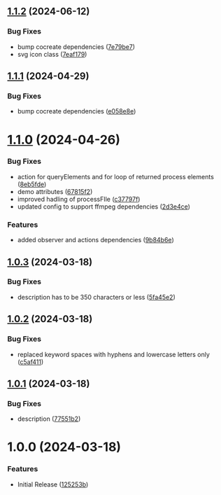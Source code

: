 ## [1.1.2](https://github.com/CoCreate-app/CoCreate-ffmpeg/compare/v1.1.1...v1.1.2) (2024-06-12)


### Bug Fixes

* bump cocreate dependencies ([7e79be7](https://github.com/CoCreate-app/CoCreate-ffmpeg/commit/7e79be760ec2973fb05461c14c4ea77a4a4a99e9))
* svg icon class ([7eaf179](https://github.com/CoCreate-app/CoCreate-ffmpeg/commit/7eaf17998e413dbb17a1caee9f5b239a3114862e))

## [1.1.1](https://github.com/CoCreate-app/CoCreate-ffmpeg/compare/v1.1.0...v1.1.1) (2024-04-29)


### Bug Fixes

* bump cocreate dependencies ([e058e8e](https://github.com/CoCreate-app/CoCreate-ffmpeg/commit/e058e8ec1fb987ae34aea4edc79b454e74a2f554))

# [1.1.0](https://github.com/CoCreate-app/CoCreate-ffmpeg/compare/v1.0.3...v1.1.0) (2024-04-26)


### Bug Fixes

* action for queryElements and for loop of returned process elements ([8eb5fde](https://github.com/CoCreate-app/CoCreate-ffmpeg/commit/8eb5fdeb7247d2247c96fe785d747af7eb7381d2))
* demo attributes ([67815f2](https://github.com/CoCreate-app/CoCreate-ffmpeg/commit/67815f2a441fa86ec47db98cc0a9d10a30870f8d))
* improved hadling of processFIle ([c37797f](https://github.com/CoCreate-app/CoCreate-ffmpeg/commit/c37797fb6f57f91b2b17e4271a7dbafc43ed439d))
* updated config to support ffmpeg dependencies ([2d3e4ce](https://github.com/CoCreate-app/CoCreate-ffmpeg/commit/2d3e4ce96e5a117362a1b42d2ea8b5476e70f398))


### Features

* added observer and actions dependencies ([9b84b6e](https://github.com/CoCreate-app/CoCreate-ffmpeg/commit/9b84b6ebaf1e901c63cd67f39204f8fb67f9e5d9))

## [1.0.3](https://github.com/CoCreate-app/CoCreate-ffmpeg/compare/v1.0.2...v1.0.3) (2024-03-18)


### Bug Fixes

* description has to be 350 characters or less ([5fa45e2](https://github.com/CoCreate-app/CoCreate-ffmpeg/commit/5fa45e2da72bad32ed21e5771295a620154ab344))

## [1.0.2](https://github.com/CoCreate-app/CoCreate-ffmpeg/compare/v1.0.1...v1.0.2) (2024-03-18)


### Bug Fixes

* replaced keyword spaces with hyphens and lowercase letters only ([c5af411](https://github.com/CoCreate-app/CoCreate-ffmpeg/commit/c5af411ccb9158c634f7a68fb941069287b95454))

## [1.0.1](https://github.com/CoCreate-app/CoCreate-ffmpeg/compare/v1.0.0...v1.0.1) (2024-03-18)


### Bug Fixes

* description ([77551b2](https://github.com/CoCreate-app/CoCreate-ffmpeg/commit/77551b20a940b05c212dbad549624fea17082c61))

# 1.0.0 (2024-03-18)


### Features

* Initial Release ([125253b](https://github.com/CoCreate-app/CoCreate-ffmpeg/commit/125253b5f1808b3f7ef54d68cf638b5633f253ce))
